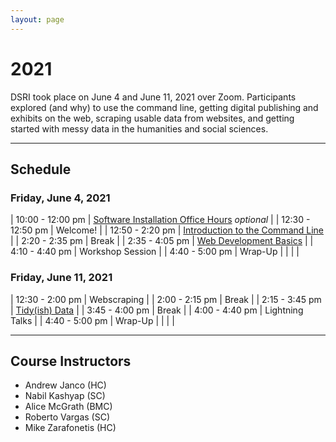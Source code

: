 ```yaml
---
layout: page
---
```


# 2021

DSRI took place on June 4 and June 11, 2021 over Zoom. Participants explored (and why) to use the command line, getting digital publishing and exhibits on the web, scraping usable data from websites, and getting started with messy data in the humanities and social sciences.

---

## Schedule

### **Friday, June 4, 2021**

| 10:00 - 12:00 pm | [Software Installation Office Hours](https://github.com/tri-cods/install) *optional* |
| 12:30 - 12:50 pm | Welcome! |
| 12:50 - 2:20 pm | [Introduction to the Command Line](https://github.com/tri-cods/command-line) |
| 2:20 - 2:35 pm | Break |
| 2:35 - 4:05 pm | [Web Development Basics](https://github.com/tri-cods/html-css) |
| 4:10 - 4:40 pm | Workshop Session |
| 4:40 - 5:00 pm | Wrap-Up |
| | |

### **Friday, June 11, 2021**

| 12:30 - 2:00 pm | Webscraping |
| 2:00 - 2:15 pm | Break |
| 2:15 - 3:45 pm | [Tidy(ish) Data](https://github.com/tri-cods/tidy-data) |
| 3:45 - 4:00 pm | Break |
| 4:00 - 4:40 pm | Lightning Talks |
| 4:40 - 5:00 pm | Wrap-Up |
| | |

---

## Course Instructors
- Andrew Janco (HC)
- Nabil Kashyap (SC)
- Alice McGrath (BMC)
- Roberto Vargas (SC)
- Mike Zarafonetis (HC)

